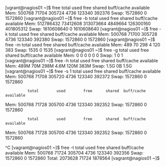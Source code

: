 [vgrant@nagios01 ~]$ free
              total        used        free      shared  buff/cache   available
Mem:         500768       71704      305724        4736      123340      392376
Swap:       1572860           0     1572860
[vagrant@nagios01 ~]$ free -b
              total        used        free      shared  buff/cache   available
Mem:      512786432    73412608   313073664     4849664   126300160   401805312
Swap:    1610608640           0  1610608640
[vagrant@nagios01 ~]$ free -k
              total        used        free      shared  buff/cache   available
Mem:         500768       71700      305728        4736      123340      392380
Swap:       1572860           0     1572860
[vagrant@nagios01 ~]$ free -m
              total        used        free      shared  buff/cache   available
Mem:            489          70         298           4         120         383
Swap:          1535           0        1535
[vagrant@nagios01 ~]$ free -g
              total        used        free      shared  buff/cache   available
Mem:              0           0           0           0           0           0
Swap:             1           0           1
[vagrant@nagios01 ~]$ free -h
              total        used        free      shared  buff/cache   available
Mem:           489M         70M        298M        4.6M        120M        383M
Swap:          1.5G          0B        1.5G
[vagrant@nagios01 ~]$ free -s 1
              total        used        free      shared  buff/cache   available
Mem:         500768       71708      305720        4736      123340      392372
Swap:       1572860           0     1572860

              total        used        free      shared  buff/cache   available
Mem:         500768       71728      305700        4736      123340      392352
Swap:       1572860           0     1572860

              total        used        free      shared  buff/cache   available
Mem:         500768       71728      305700        4736      123340      392352
Swap:       1572860           0     1572860

^C
[vagrant@nagios01 ~]$ free -t
              total        used        free      shared  buff/cache   available
Mem:         500768       71724      305704        4736      123340      392356
Swap:       1572860           0     1572860
Total:      2073628       71724     1878564
[vagrant@nagios01 ~]$ 
